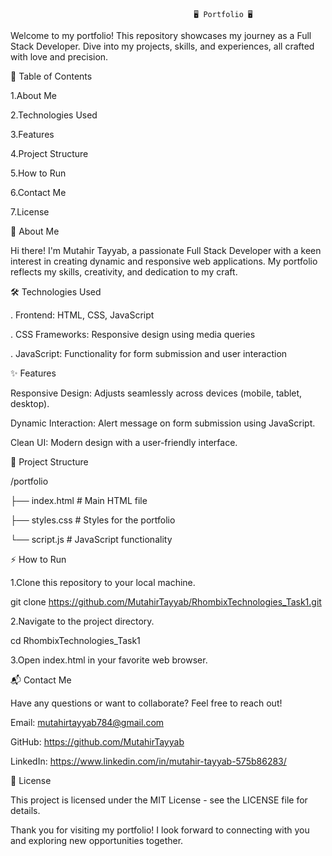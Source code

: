                                              🖥️ Portfolio 🖥️

Welcome to my portfolio! This repository showcases my journey as a Full Stack Developer. Dive into my projects, skills, and experiences, all crafted with love and precision.

🚀 Table of Contents

1.About Me

2.Technologies Used

3.Features

4.Project Structure

5.How to Run

6.Contact Me

7.License

💼 About Me

Hi there! I'm Mutahir Tayyab, a passionate Full Stack Developer with a keen interest in creating dynamic and responsive web applications. My portfolio reflects my skills, creativity, and dedication to my craft.

🛠️ Technologies Used


. Frontend: HTML, CSS, JavaScript

. CSS Frameworks: Responsive design using media queries

. JavaScript: Functionality for form submission and user interaction

✨ Features

Responsive Design: Adjusts seamlessly across devices (mobile, tablet, desktop).

Dynamic Interaction: Alert message on form submission using JavaScript.

Clean UI: Modern design with a user-friendly interface.

📂 Project Structure

/portfolio

├── index.html        # Main HTML file

├── styles.css        # Styles for the portfolio

└── script.js         # JavaScript functionality

⚡ How to Run

1.Clone this repository to your local machine.

git clone https://github.com/MutahirTayyab/RhombixTechnologies_Task1.git

2.Navigate to the project directory.

cd RhombixTechnologies_Task1

3.Open index.html in your favorite web browser.

📬 Contact Me

Have any questions or want to collaborate? Feel free to reach out!

Email: mutahirtayyab784@gmail.com

GitHub: https://github.com/MutahirTayyab

LinkedIn: https://www.linkedin.com/in/mutahir-tayyab-575b86283/

📄 License

This project is licensed under the MIT License - see the LICENSE file for details.

Thank you for visiting my portfolio! I look forward to connecting with you and exploring new opportunities together.

